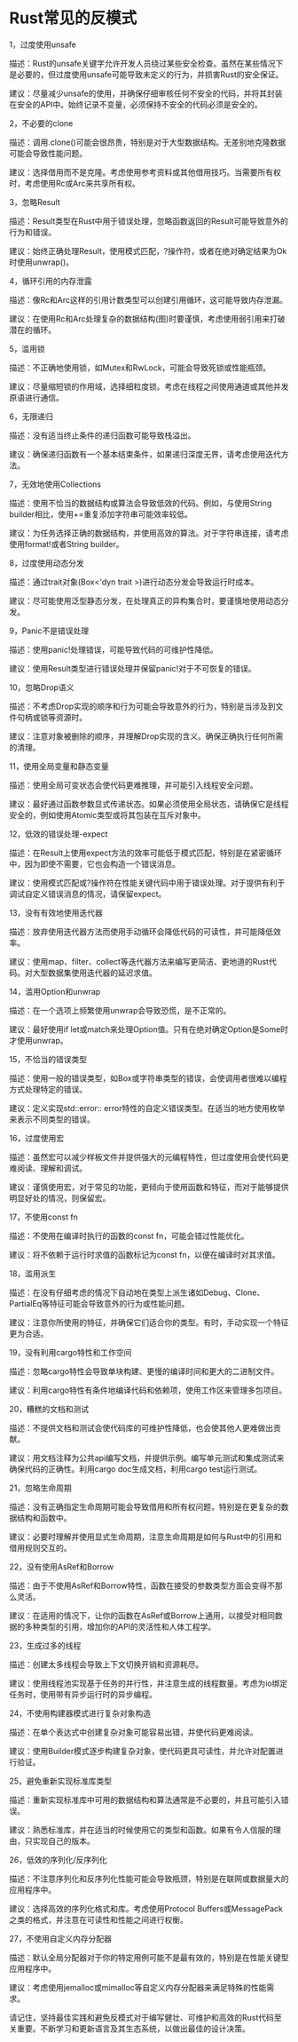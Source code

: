 # Rust常见的反模式

1，过度使用unsafe

描述：Rust的unsafe关键字允许开发人员绕过某些安全检查。虽然在某些情况下是必要的，但过度使用unsafe可能导致未定义的行为，并损害Rust的安全保证。

建议：尽量减少unsafe的使用，并确保仔细审核任何不安全的代码，并将其封装在安全的API中。始终记录不变量，必须保持不安全的代码必须是安全的。

2，不必要的clone

描述：调用.clone()可能会很昂贵，特别是对于大型数据结构。无差别地克隆数据可能会导致性能问题。

建议：选择借用而不是克隆。考虑使用参考资料或其他借用技巧。当需要所有权时，考虑使用Rc或Arc来共享所有权。

3，忽略Result

描述：Result类型在Rust中用于错误处理，忽略函数返回的Result可能导致意外的行为和错误。

建议：始终正确处理Result，使用模式匹配，?操作符，或者在绝对确定结果为Ok时使用unwrap()。

4，循环引用的内存泄露

描述：像Rc和Arc这样的引用计数类型可以创建引用循环，这可能导致内存泄漏。

建议：在使用Rc和Arc处理复杂的数据结构(图)时要谨慎，考虑使用弱引用来打破潜在的循环。

5，滥用锁

描述：不正确地使用锁，如Mutex和RwLock，可能会导致死锁或性能瓶颈。

建议：尽量缩短锁的作用域，选择细粒度锁。考虑在线程之间使用通道或其他并发原语进行通信。

6，无限递归

描述：没有适当终止条件的递归函数可能导致栈溢出。

建议：确保递归函数有一个基本结束条件，如果递归深度无界，请考虑使用迭代方法。

7，无效地使用Collections

描述：使用不恰当的数据结构或算法会导致低效的代码。例如，与使用String builder相比，使用+=重复添加字符串可能效率较低。

建议：为任务选择正确的数据结构，并使用高效的算法。对于字符串连接，请考虑使用format!或者String builder。

8，过度使用动态分发

描述：通过trait对象(Box<'dyn trait >)进行动态分发会导致运行时成本。

建议：尽可能使用泛型静态分发，在处理真正的异构集合时，要谨慎地使用动态分发。

9，Panic不是错误处理

描述：使用panic!处理错误，可能导致代码的可维护性降低。

建议：使用Result类型进行错误处理并保留panic!对于不可恢复的错误。

10，忽略Drop语义

描述：不考虑Drop实现的顺序和行为可能会导致意外的行为，特别是当涉及到文件句柄或锁等资源时。

建议：注意对象被删除的顺序，并理解Drop实现的含义。确保正确执行任何所需的清理。

11，使用全局变量和静态变量

描述：使用全局可变状态会使代码更难推理，并可能引入线程安全问题。

建议：最好通过函数参数显式传递状态。如果必须使用全局状态，请确保它是线程安全的，例如使用Atomic类型或将其包装在互斥对象中。

12，低效的错误处理-expect

描述：在Result上使用expect方法的效率可能低于模式匹配，特别是在紧密循环中，因为即使不需要，它也会构造一个错误消息。

建议：使用模式匹配或?操作符在性能关键代码中用于错误处理。对于提供有利于调试自定义错误消息的情况，请保留expect。

13，没有有效地使用迭代器

描述：放弃使用迭代器方法而使用手动循环会降低代码的可读性，并可能降低效率。

建议：使用map、filter、collect等迭代器方法来编写更简洁、更地道的Rust代码。对大型数据集使用迭代器的延迟求值。

14，滥用Option和unwrap

描述：在一个选项上频繁使用unwrap会导致恐慌，是不正常的。

建议：最好使用if let或match来处理Option值。只有在绝对确定Option是Some时才使用unwrap。


15，不恰当的错误类型

描述：使用一般的错误类型，如Box<dyn std::error:: error >或字符串类型的错误，会使调用者很难以编程方式处理特定的错误。

建议：定义实现std::error:: error特性的自定义错误类型。在适当的地方使用枚举来表示不同类型的错误。


16，过度使用宏

描述：虽然宏可以减少样板文件并提供强大的元编程特性，但过度使用会使代码更难阅读、理解和调试。

建议：谨慎使用宏，对于常见的功能，更倾向于使用函数和特征，而对于能够提供明显好处的情况，则保留宏。


17，不使用const fn

描述：不使用在编译时执行的函数的const fn，可能会错过性能优化。

建议：将不依赖于运行时求值的函数标记为const fn，以便在编译时对其求值。


18，滥用派生

描述：在没有仔细考虑的情况下自动地在类型上派生诸如Debug、Clone、PartialEq等特征可能会导致意外的行为或性能问题。

建议：注意你所使用的特征，并确保它们适合你的类型。有时，手动实现一个特征更为合适。


19，没有利用cargo特性和工作空间

描述：忽略cargo特性会导致单块构建、更慢的编译时间和更大的二进制文件。

建议：利用cargo特性有条件地编译代码和依赖项，使用工作区来管理多包项目。


20，糟糕的文档和测试

描述：不提供文档和测试会使代码库的可维护性降低，也会使其他人更难做出贡献。

建议：用文档注释为公共api编写文档，并提供示例。编写单元测试和集成测试来确保代码的正确性。利用cargo doc生成文档，利用cargo test运行测试。


21，忽略生命周期

描述：没有正确指定生命周期可能会导致借用和所有权问题，特别是在更复杂的数据结构和函数中。

建议：必要时理解并使用显式生命周期，注意生命周期是如何与Rust中的引用和借用规则交互的。


22，没有使用AsRef和Borrow

描述：由于不使用AsRef和Borrow特性，函数在接受的参数类型方面会变得不那么灵活。

建议：在适用的情况下，让你的函数在AsRef或Borrow上通用，以接受对相同数据的多种类型的引用，增加你的API的灵活性和人体工程学。


23，生成过多的线程

描述：创建太多线程会导致上下文切换开销和资源耗尽。

建议：使用线程池实现基于任务的并行性，并注意生成的线程数量。考虑为io绑定任务时，使用带有异步运行时的异步编程。


24，不使用构建器模式进行复杂对象构造

描述：在单个表达式中创建复杂对象可能容易出错，并使代码更难阅读。

建议：使用Builder模式逐步构建复杂对象，使代码更具可读性，并允许对配置进行验证。


25，避免重新实现标准库类型

描述：重新实现标准库中可用的数据结构和算法通常是不必要的，并且可能引入错误。

建议：熟悉标准库，并在适当的时候使用它的类型和函数。如果有令人信服的理由，只实现自己的版本。


26，低效的序列化/反序列化

描述：不注意序列化和反序列化性能可能会导致瓶颈，特别是在联网或数据量大的应用程序中。

建议：选择高效的序列化格式和库。考虑使用Protocol Buffers或MessagePack之类的格式，并注意在可读性和性能之间进行权衡。


27，不使用自定义内存分配器

描述：默认全局分配器对于你的特定用例可能不是最有效的，特别是在性能关键型应用程序中。

建议：考虑使用jemalloc或mimalloc等自定义内存分配器来满足特殊的性能需求。

请记住，坚持最佳实践和避免反模式对于编写健壮、可维护和高效的Rust代码至关重要。不断学习和更新语言及其生态系统，以做出最佳的设计决策。